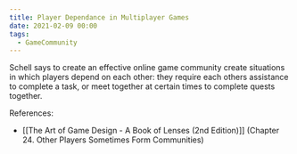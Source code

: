 ```yaml
---
title: Player Dependance in Multiplayer Games
date: 2021-02-09 00:00
tags:
  - GameCommunity
---
```


Schell says to create an effective online game community create situations in which players depend on each other: they require each others assistance to complete a task, or meet together at certain times to complete quests together.

References:

* [[The Art of Game Design - A Book of Lenses (2nd Edition)]] (Chapter 24. Other Players Sometimes Form Communities)
